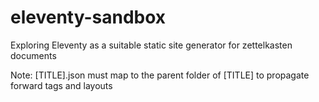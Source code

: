 # eleventy-sandbox
Exploring Eleventy as a suitable static site generator for zettelkasten documents

Note: [TITLE].json must map to the parent folder of [TITLE] to propagate forward tags and layouts
